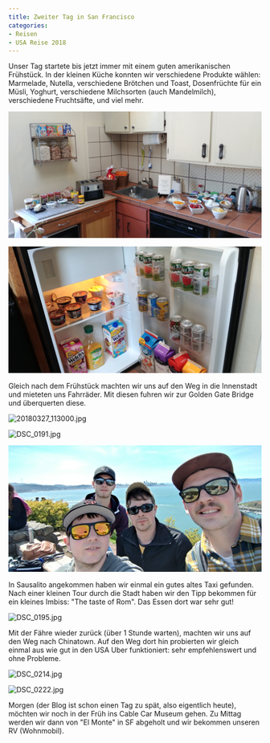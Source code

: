 ```yaml
---
title: Zweiter Tag in San Francisco
categories:
- Reisen
- USA Reise 2018
---
```


Unser Tag startete bis jetzt immer mit einem guten amerikanischen Frühstück. In der kleinen Küche konnten wir verschiedene Produkte wählen: Marmelade, Nutella, verschiedene Brötchen und Toast, Dosenfrüchte für ein Müsli, Yoghurt, verschiedene Milchsorten (auch Mandelmilch), verschiedene Fruchtsäfte, und viel mehr.

![20180327_090228.jpg](/assets/images/20180327_090228.jpg)

![20180327_090241.jpg](/assets/images/20180327_090241.jpg)

Gleich nach dem Frühstück machten wir uns auf den Weg in die Innenstadt und mieteten uns Fahrräder. Mit diesen fuhren wir zur Golden Gate Bridge und überquerten diese.

![20180327_113000.jpg](/assets/images/20180327_113000.jpg)

![DSC_0191.jpg](/assets/images/DSC_0191.jpg)

![20180327_123940_HDR.jpg](/assets/images/20180327_123940_HDR.jpg)

In Sausalito angekommen haben wir einmal ein gutes altes Taxi gefunden. Nach einer kleinen Tour durch die Stadt haben wir den Tipp bekommen für ein kleines Imbiss: "The taste of Rom". Das Essen dort war sehr gut!

![DSC_0195.jpg](/assets/images/DSC_0195.jpg)

Mit der Fähre wieder zurück (über 1 Stunde warten), machten wir uns auf den Weg nach Chinatown. Auf den Weg dort hin probierten wir gleich einmal aus wie gut in den USA Uber funktioniert: sehr empfehlenswert und ohne Probleme.

![DSC_0214.jpg](/assets/images/DSC_0214.jpg)

![DSC_0222.jpg](/assets/images/DSC_0222.jpg)

Morgen (der Blog ist schon einen Tag zu spät, also eigentlich heute), möchten wir noch in der Früh ins Cable Car Museum gehen. Zu Mittag werden wir dann von "El Monte" in SF abgeholt und wir bekommen unseren RV (Wohnmobil).
